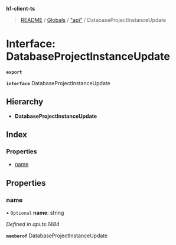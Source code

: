 **h1-client-ts**

> [README](../README.md) / [Globals](../globals.md) / ["api"](../modules/_api_.md) / DatabaseProjectInstanceUpdate

# Interface: DatabaseProjectInstanceUpdate

**`export`** 

**`interface`** DatabaseProjectInstanceUpdate

## Hierarchy

* **DatabaseProjectInstanceUpdate**

## Index

### Properties

* [name](_api_.databaseprojectinstanceupdate.md#name)

## Properties

### name

• `Optional` **name**: string

*Defined in api.ts:1484*

**`memberof`** DatabaseProjectInstanceUpdate
